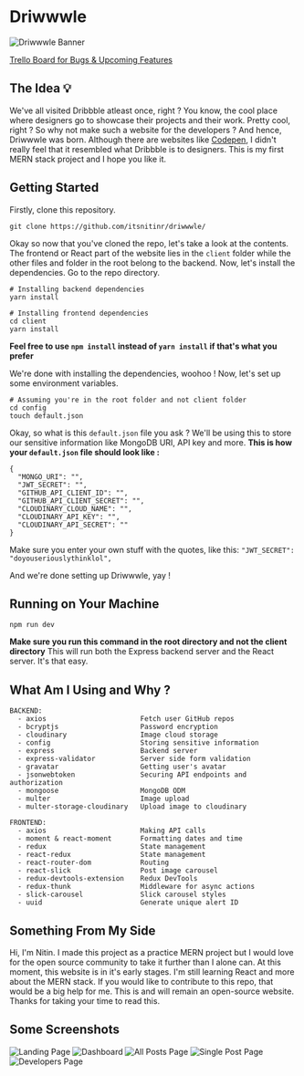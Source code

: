 # Driwwwle
![Driwwwle Banner](https://i.imgur.com/ZNiCfjJ.jpg)

[Trello Board for Bugs & Upcoming Features](https://trello.com/b/YQwx3wmS/driwwwle)

## The Idea 💡
We've all visited Dribbble atleast once, right ? You know, the cool place where designers go to showcase their projects and their work. Pretty cool, right ? So why not make such a website for the developers ? And hence, Driwwwle was born. Although there are websites like [Codepen](https://codepen.io/), I didn't really feel that it resembled what Dribbble is to designers. This is my first MERN stack project and I hope you like it.

## Getting Started 
Firstly, clone this repository.

```
git clone https://github.com/itsnitinr/driwwwle/
```

Okay so now that you've cloned the repo, let's take a look at the contents. 
The frontend or React part of the website lies in the `client` folder while the other files and folder in the root belong to the backend.
Now, let's install the dependencies. Go to the repo directory.
```
# Installing backend dependencies
yarn install

# Installing frontend dependencies
cd client
yarn install
```
**Feel free to use `npm install` instead of `yarn install` if that's what you prefer**

We're done with installing the dependencies, woohoo ! Now, let's set up some environment variables.
```
# Assuming you're in the root folder and not client folder
cd config
touch default.json
```

Okay, so what is this `default.json` file you ask ? We'll be using this to store our sensitive information like MongoDB URI, API key and more.
**This is how your `default.json` file should look like :**
```
{
  "MONGO_URI": "",
  "JWT_SECRET": "",
  "GITHUB_API_CLIENT_ID": "",
  "GITHUB_API_CLIENT_SECRET": "",
  "CLOUDINARY_CLOUD_NAME": "",
  "CLOUDINARY_API_KEY": "",
  "CLOUDINARY_API_SECRET": ""
}
```
Make sure you enter your own stuff with the quotes, like this:
`"JWT_SECRET": "doyouseriouslythinklol",`

And we're done setting up Driwwwle, yay !

## Running on Your Machine
```
npm run dev
```
**Make sure you run this command in the root directory and not the client directory**
This will run both the Express backend server and the React server. It's that easy.

## What Am I Using and Why ?
```
BACKEND:
  - axios                       Fetch user GitHub repos
  - bcryptjs                    Password encryption 
  - cloudinary                  Image cloud storage
  - config                      Storing sensitive information
  - express                     Backend server
  - express-validator           Server side form validation
  - gravatar                    Getting user's avatar
  - jsonwebtoken                Securing API endpoints and authorization
  - mongoose                    MongoDB ODM
  - multer                      Image upload
  - multer-storage-cloudinary   Upload image to cloudinary
  
FRONTEND:
  - axios                       Making API calls
  - moment & react-moment       Formatting dates and time
  - redux                       State management
  - react-redux                 State management
  - react-router-dom            Routing
  - react-slick                 Post image carousel
  - redux-devtools-extension    Redux DevTools
  - redux-thunk                 Middleware for async actions
  - slick-carousel              Slick carousel styles
  - uuid                        Generate unique alert ID
```

## Something From My Side
Hi, I'm Nitin. I made this project as a practice MERN project but I would love for the open source community to take it further than I alone can. At this moment, this website is in it's early stages. I'm still learning React and more about the MERN stack. If you would like to contribute to this repo, that would be a big help for me. This is and will remain an open-source website. Thanks for taking your time to read this.

## Some Screenshots
![Landing Page](https://i.imgur.com/wyXO2hR.png)
![Dashboard](https://i.imgur.com/dxrs6w8.png)
![All Posts Page](https://imgur.com/lWACj9S.png)
![Single Post Page](https://imgur.com/OEqfyK3.png)
![Developers Page](https://imgur.com/BEhQwya.png)
